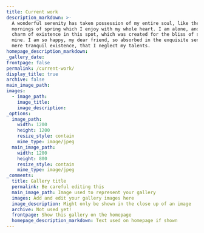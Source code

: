 ```yaml
---
title: Current work
description_markdown: >-
  A wonderful serenity has taken possession of my entire soul, like these sweet
  mornings of spring which I enjoy with my whole heart. I am alone, and feel the
  charm of existence in this spot, which was created for the bliss of souls like
  mine. I am so happy, my dear friend, so absorbed in the exquisite sense of
  mere tranquil existence, that I neglect my talents.
homepage_description_markdown:
_gallery_date:
frontpage: false
permalink: /current-work/
display_title: true
archive: false
main_image_path:
images:
  - image_path:
    image_title:
    image_description:
_options:
  image_path:
    width: 1200
    height: 1200
    resize_style: contain
    mime_type: image/jpeg
  main_image_path:
    width: 1200
    height: 800
    resize_style: contain
    mime_type: image/jpeg
_comments:
  title: Gallery title
  permalink: Be careful editing this
  main_image_path: Image used to represent your gallery
  images: Add and edit your gallery images here
  image_description: Might only be shown in the close up of an image
  archive: Not used yet!
  frontpage: Show this gallery on the homepage
  homepage_description_markdown: Text used on homepage if shown
---
```


